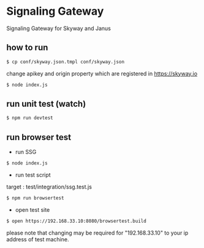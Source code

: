 # Signaling Gateway

Signaling Gateway for Skyway and Janus

## how to run

```bash
$ cp conf/skyway.json.tmpl conf/skyway.json
```

change apikey and origin property which are registered in https://skyway.io

```bash
$ node index.js
```

## run unit test (watch)

```bash
$ npm run devtest
```

## run browser test

* run SSG

```bash
$ node index.js
```

* run test script

target : test/integration/ssg.test.js

```bash
$ npm run browsertest
```

* open test site

```bash
$ open https://192.168.33.10:8080/browsertest.build
```

please note that changing may be required for "192.168.33.10" to your ip address of test machine.
